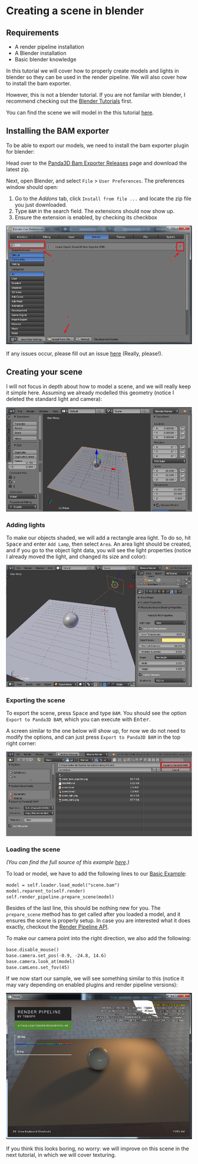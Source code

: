# Creating a scene in blender

## Requirements
- A render pipeline installation
- A Blender installation
- Basic blender knowledge

In this tutorial we will cover how to properly create models and lights in blender
so they can be used in the render pipeline. We will also cover how to install
the bam exporter.

However, this is not a blender tutorial. If you are not familar with blender,
I recommend checking out the <a href="https://www.blender.org/support/tutorials/">Blender Tutorials</a> first.

You can find the scene we will model in the this tutorial <a href="scene.blend">here</a>.

## Installing the BAM exporter

To be able to export our models, we need to install the bam exporter plugin for blender:

Head over to the <a href="https://github.com/tobspr/Panda3D-Bam-Exporter/releases/">Panda3D Bam Exporter Releases</a> page
and download the latest zip.

Next, open Blender, and select `File` > `User Preferences`. The preferences window
should open:


1. Go to the *Addons* tab, click `Install from file ...` and locate the zip file you just downloaded.
2. Type `BAM` in the search field. The extensions should now show up.
3. Ensure the extension is enabled, by checking its checkbox


<img src="install_bam_exporter.png" alt="Bam Exporter Install Instructions" />

If any issues occur, please fill out an issue <a href="https://github.com/tobspr/Panda3D-Bam-Exporter/issues">here</a> (Really, please!).


## Creating your scene

I will not focus in depth about how to model a scene, and we will really keep it simple
here. Assuming we already modelled this geometry (notice I deleted the standard light and camera):

<img src="scene_part1.png" />


### Adding lights

To make our objects shaded, we will add a rectangle area light. To do so, 
hit <kbd>Space</kbd> and enter `Add Lamp`, then select `Area`. An area light should be
created, and if you go to the object light data, you will see the light properties
(notice I already moved the light, and changed its size and color):

<img src="scene_light.png" />

### Exporting the scene

To export the scene, press <kbd>Space</kbd> and type `BAM`. You should see the
option `Export to Panda3D BAM`, which you can execute with <kbd>Enter</kbd>.

A screen similar to the one below will show up, for now we do not need to modify
the options, and can just press `Export to Panda3D BAM` in the top right corner:

<img src="export.png" />  

### Loading the scene
*(You can find the full source of this example <a href="main.py">here</a>.)*

To load or model, we have to add the following lines to our <a href="../Basic-Example/README.md">Basic Example</a>:

    model = self.loader.load_model("scene.bam")
    model.reparent_to(self.render)
    self.render_pipeline.prepare_scene(model)

Besides of the last line, this should be nothing new for you. The `prepare_scene`
method has to get called after you loaded a model, and it ensures the scene is properly
setup. In case you are interested what it does exactly, checkout the <a href="FIXME">Render Pipeline API</a>.

To make our camera point into the right direction, we also add the following:

    base.disable_mouse()
    base.camera.set_pos(-0.9, -24.8, 14.6)
    base.camera.look_at(model)
    base.camLens.set_fov(45)

If we now start our sample, we will see something similar to this (notice it may vary
depending on enabled plugins and render pipeline versions):

<img src="exported.png" alt="Exported Scene Result" />


If you think this looks boring, no worry: we will improve on this scene in the next tutorial, in which we will cover texturing.








